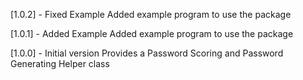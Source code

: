 [1.0.2] - Fixed Example 
Added example program to use the package

[1.0.1] - Added Example
Added example program to use the package

[1.0.0] - Initial version
Provides a Password Scoring and Password Generating Helper class